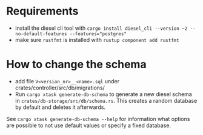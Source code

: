 <!--
SPDX-FileCopyrightText: OpenTalk GmbH <mail@opentalk.eu>

SPDX-License-Identifier: EUPL-1.2
-->

# Requirements

- install the diesel cli tool with `cargo install diesel_cli --version ~2 --no-default-features --features="postgres"`
- make sure `rustfmt` is installed with `rustup component add rustfmt`

# How to change the schema

- add file `V<version_nr>__<name>.sql` under crates/controller/src/db/migrations/
- Run `cargo xtask generate-db-schema` to generate a new diesel schema in `crates/db-storage/src/db/schema.rs`.
  This creates a random database by default and deletes it afterwards.

See `cargo xtask generate-db-schema --help` for information what options are possible to not use default values
or specify a fixed database.
